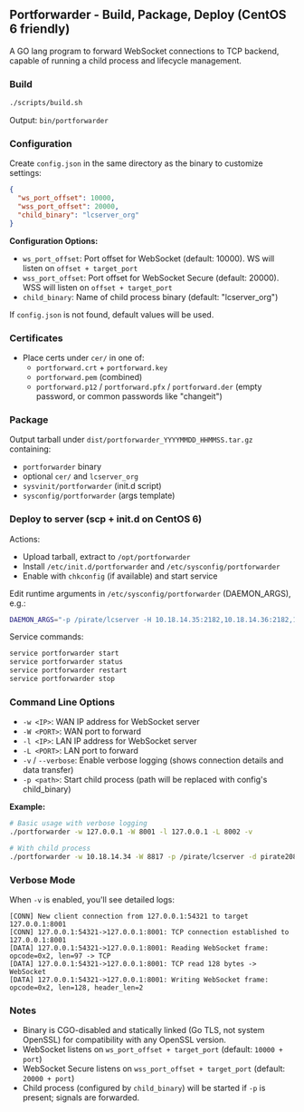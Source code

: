 ## Portforwarder - Build, Package, Deploy (CentOS 6 friendly)

A GO lang program to forward WebSocket connections to TCP backend, capable of running a child process and lifecycle management.

### Build

```bash
./scripts/build.sh
```

Output: `bin/portforwarder`

### Configuration

Create `config.json` in the same directory as the binary to customize settings:

```json
{
  "ws_port_offset": 10000,
  "wss_port_offset": 20000,
  "child_binary": "lcserver_org"
}
```

**Configuration Options:**
- `ws_port_offset`: Port offset for WebSocket (default: 10000). WS will listen on `offset + target_port`
- `wss_port_offset`: Port offset for WebSocket Secure (default: 20000). WSS will listen on `offset + target_port`
- `child_binary`: Name of child process binary (default: "lcserver_org")

If `config.json` is not found, default values will be used.

### Certificates
- Place certs under `cer/` in one of:
  - `portforward.crt` + `portforward.key`
  - `portforward.pem` (combined)
  - `portforward.p12` / `portforward.pfx` / `portforward.der` (empty password, or common passwords like "changeit")

### Package

Output tarball under `dist/portforwarder_YYYYMMDD_HHMMSS.tar.gz` containing:
- `portforwarder` binary
- optional `cer/` and `lcserver_org`
- `sysvinit/portforwarder` (init.d script)
- `sysconfig/portforwarder` (args template)

### Deploy to server (scp + init.d on CentOS 6)

Actions:
- Upload tarball, extract to `/opt/portforwarder`
- Install `/etc/init.d/portforwarder` and `/etc/sysconfig/portforwarder`
- Enable with `chkconfig` (if available) and start service

Edit runtime arguments in `/etc/sysconfig/portforwarder` (DAEMON_ARGS), e.g.:

```bash
DAEMON_ARGS="-p /pirate/lcserver -H 10.18.14.35:2182,10.18.14.36:2182,10.18.14.37:2182 -G game20817 -w 10.18.14.34 -l 10.18.14.34 -d pirate20817 -W 8817 -L 9817"
```

Service commands:

```bash
service portforwarder start
service portforwarder status
service portforwarder restart
service portforwarder stop
```

### Command Line Options

- `-w <IP>`: WAN IP address for WebSocket server
- `-W <PORT>`: WAN port to forward
- `-l <IP>`: LAN IP address for WebSocket server
- `-L <PORT>`: LAN port to forward
- `-v` / `--verbose`: Enable verbose logging (shows connection details and data transfer)
- `-p <path>`: Start child process (path will be replaced with config's child_binary)

**Example:**
```bash
# Basic usage with verbose logging
./portforwarder -w 127.0.0.1 -W 8001 -l 127.0.0.1 -L 8002 -v

# With child process
./portforwarder -w 10.18.14.34 -W 8817 -p /pirate/lcserver -d pirate20817
```

### Verbose Mode

When `-v` is enabled, you'll see detailed logs:
```
[CONN] New client connection from 127.0.0.1:54321 to target 127.0.0.1:8001
[CONN] 127.0.0.1:54321->127.0.0.1:8001: TCP connection established to 127.0.0.1:8001
[DATA] 127.0.0.1:54321->127.0.0.1:8001: Reading WebSocket frame: opcode=0x2, len=97 -> TCP
[DATA] 127.0.0.1:54321->127.0.0.1:8001: TCP read 128 bytes -> WebSocket
[DATA] 127.0.0.1:54321->127.0.0.1:8001: Writing WebSocket frame: opcode=0x2, len=128, header_len=2
```

### Notes
- Binary is CGO-disabled and statically linked (Go TLS, not system OpenSSL) for compatibility with any OpenSSL version.
- WebSocket listens on `ws_port_offset + target_port` (default: `10000 + port`)
- WebSocket Secure listens on `wss_port_offset + target_port` (default: `20000 + port`)
- Child process (configured by `child_binary`) will be started if `-p` is present; signals are forwarded.
